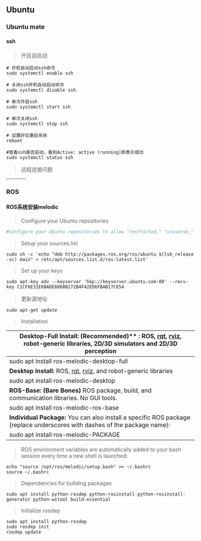 ## Ubuntu



### Ubuntu mate



#### ssh

> 开启自启动

```
# 开机自动启动ssh命令
sudo systemctl enable ssh
 
# 关闭ssh开机自动启动命令
sudo systemctl disable ssh
 
# 单次开启ssh
sudo systemctl start ssh
 
# 单次关闭ssh
sudo systemctl stop ssh
 
# 设置好后重启系统
reboot
 
#查看ssh是否启动，看到Active: active (running)即表示成功
sudo systemctl status ssh
```

> 远程连接问题

<img src="C:\Users\zhang\AppData\Roaming\Typora\typora-user-images\image-20200427194024093.png" alt="image-20200427194024093" style="zoom:25%;" />



### ROS



#### ROS系统安装melodic

> Configure your Ubuntu repositories

```python
#Configure your Ubuntu repositories to allow "restricted," "universe," and "multiverse."
```

> Setup your sources.list

```shell
sudo sh -c 'echo "deb http://packages.ros.org/ros/ubuntu $(lsb_release -sc) main" > /etc/apt/sources.list.d/ros-latest.list'
```

> Set up your keys

```shell
sudo apt-key adv --keyserver 'hkp://keyserver.ubuntu.com:80' --recv-key C1CF6E31E6BADE8868B172B4F42ED6FBAB17C654
```

> 更新源地址

```shell
sudo apt-get update
```

> Installation

| Desktop-Full Install: (Recommended)** : ROS, [rqt](https://wiki.ros.org/rqt), [rviz](https://wiki.ros.org/rviz), robot-generic libraries, 2D/3D simulators and 2D/3D perception |
| ------------------------------------------------------------ |
| sudo apt install ros-melodic-desktop-full                    |
| **Desktop Install:** ROS, [rqt](https://wiki.ros.org/rqt), [rviz](https://wiki.ros.org/rviz), and robot-generic libraries |
| sudo apt install ros-melodic-desktop                         |
| **ROS-Base: (Bare Bones)** ROS package, build, and communication libraries. No GUI tools. |
| sudo apt install ros-melodic-ros-base                        |
| **Individual Package:** You can also install a specific ROS package (replace underscores with dashes of the package name): |
| sudo apt install ros-melodic-PACKAGE                         |

> ROS environment variables are automatically added to your bash session every time a new shell is launched:

```shell
echo "source /opt/ros/melodic/setup.bash" >> ~/.bashrc
source ~/.bashrc
```

> Dependencies for building packages

```shell
sudo apt install python-rosdep python-rosinstall python-rosinstall-generator python-wstool build-essential
```

> Initialize rosdep

```shell
sudo apt install python-rosdep
sudo rosdep init
rosdep update
```

